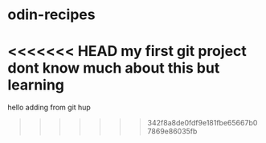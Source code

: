 # odin-recipes
<<<<<<< HEAD
my first git project dont know much about this but learning
=======
hello adding from git hup
>>>>>>> 342f8a8de0fdf9e181fbe65667b07869e86035fb
